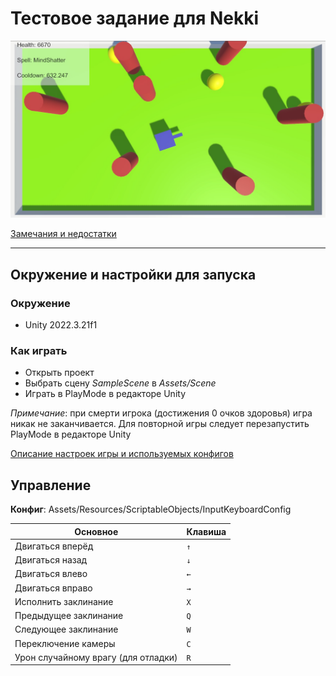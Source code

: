 ﻿# Тестовое задание для Nekki

![image](https://github.com/Remstam/TestAssignment/blob/main/Gamearea.png)

[Замечания и недостатки](Notes.md)

---

## Окружение и настройки для запуска
### Окружение

- Unity 2022.3.21f1

### Как играть

- Открыть проект
- Выбрать сцену *SampleScene* в *Assets/Scene*
- Играть в PlayMode в редакторе Unity

*Примечание*: при смерти игрока (достижения 0 очков здоровья) игра никак не заканчивается. Для повторной игры следует перезапустить PlayMode в редакторе Unity

[Описание настроек игры и используемых конфигов](Configs.md) 

## Управление
**Конфиг**: Assets/Resources/ScriptableObjects/InputKeyboardConfig

| Основное                            | Клавиша |
|-------------------------------------|---------|
| Двигаться вперёд                    |   `↑`   |
| Двигаться назад                     |   `↓`   |
| Двигаться влево                     |   `←`   |
| Двигаться вправо                    |   `→`   |
| Исполнить заклинание                |   `X`   |
| Предыдущее заклинание               |   `Q`   |
| Следующее заклинание                |   `W`   |
| Переключение камеры                 |   `C`   |
| Урон случайному врагу (для отладки) |   `R`   | 
